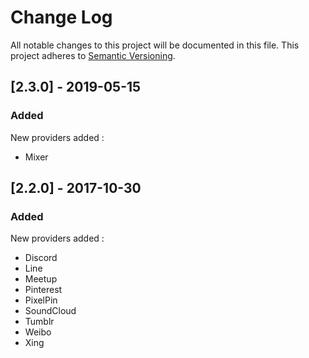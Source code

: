 # Change Log

All notable changes to this project will be documented in this file. This project adheres to [Semantic Versioning](http://semver.org/).

## [2.3.0] - 2019-05-15
### Added
New providers added :
- Mixer

## [2.2.0] - 2017-10-30
### Added
New providers added :
- Discord
- Line
- Meetup
- Pinterest
- PixelPin
- SoundCloud
- Tumblr
- Weibo
- Xing
